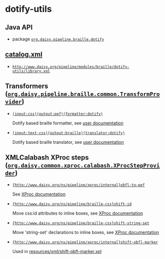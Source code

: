 # dotify-utils

## Java API

- package [`org.daisy.pipeline.braille.dotify`](java/org/daisy/pipeline/braille/dotify/)

## [catalog.xml](resources/META-INF/catalog.xml)

- [`http://www.daisy.org/pipeline/modules/braille/dotify-utils/library.xpl`](resources/xml/library.xpl)

## Transformers ([`org.daisy.pipeline.braille.common.TransformProvider`](http://daisy.github.io/pipeline/api/org/daisy/pipeline/braille/common/TransformProvider.html))

- [`(input:css)(output:pef)(formatter:dotify)`](java/org/daisy/pipeline/braille/dotify/impl/DotifyCSSStyledDocumentTransform.java)

  Dotify based braille formatter, see [user documentation](../../doc/)
  
- [`(input:text-css)(output:braille)(translator:dotify)`](java/org/daisy/pipeline/braille/dotify/impl/DotifyTranslatorImpl.java)

  Dotify based braille translator, see [user documentation](../../doc/)

## XMLCalabash XProc steps ([`org.daisy.common.xproc.calabash.XProcStepProvider`](http://daisy.github.io/pipeline/api/org/daisy/common/xproc/calabash/XProcStepProvider.html))

- [`{http://www.daisy.org/ns/pipeline/xproc/internal}obfl-to-pef`](java/org/daisy/pipeline/braille/dotify/calabash/impl/OBFLToPEFStep.java)

  See [XProc documentation](resources/xml/library.xpl)

- [`{http://www.daisy.org/ns/pipeline/braille-css}shift-id`](java/org/daisy/pipeline/braille/dotify/calabash/impl/ShiftIdStep.java)

  Move css:id attributes to inline boxes, see [XProc documentation](resources/xml/shift-id.xpl)

- [`{http://www.daisy.org/ns/pipeline/braille-css}shift-string-set`](java/org/daisy/pipeline/braille/dotify/calabash/impl/ShiftStringSetStep.java)

  Move 'string-set' declarations to inline boxes, see [XProc documentation](resources/xml/shift-string-set.xpl)

- [`{http://www.daisy.org/ns/pipeline/xproc/internal}shift-obfl-marker`](java/org/daisy/pipeline/braille/dotify/calabash/impl/ShiftObflMarkerStep.java)

  Used in [resources/xml/shift-obfl-marker.xpl](resources/xml/shift-obfl-marker.xpl)


[Dotify]: https://github.com/mtmse/dotify.formatter.impl

<link rev="dp2:doc" href="./"/>
<link rev="dp2:doc" href="java/org/daisy/pipeline/braille/dotify/impl/DotifyCSSStyledDocumentTransform.java"/>
<link rev="dp2:doc" href="java/org/daisy/pipeline/braille/dotify/impl/DotifyTranslatorImpl.java"/>
<link rev="dp2:doc" href="java/org/daisy/pipeline/braille/dotify/impl/DotifyHyphenatorImpl.java"/>
<link rev="dp2:doc" href="java/org/daisy/pipeline/braille/dotify/calabash/impl/OBFLToPEFStep.java"/>
<link rev="dp2:doc" href="java/org/daisy/pipeline/braille/dotify/calabash/impl/FileToOBFLStep.java"/>
<link rev="dp2:doc" href="java/org/daisy/pipeline/braille/dotify/calabash/impl/ShiftIdStep.java"/>
<link rev="dp2:doc" href="java/org/daisy/pipeline/braille/dotify/calabash/impl/ShiftStringSetStep.java"/>
<link rel="rdf:type" href="http://www.daisy.org/ns/pipeline/apidoc"/>
